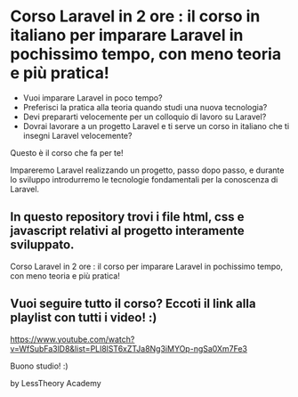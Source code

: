 # Corso Laravel in 2 ore : il corso in italiano per imparare Laravel in pochissimo tempo, con meno teoria e più pratica! 

- Vuoi imparare Laravel in poco tempo? 
- Preferisci la pratica alla teoria quando studi una nuova tecnologia?
- Devi prepararti velocemente per un colloquio di lavoro su Laravel? 
- Dovrai lavorare a un progetto Laravel e ti serve un corso in italiano che ti insegni Laravel velocemente?

Questo è il corso che fa per te!

Impareremo Laravel realizzando un progetto, passo dopo passo, e durante lo sviluppo introdurremo le tecnologie fondamentali per la conoscenza di Laravel.

## In questo repository trovi i file html, css e javascript relativi al progetto interamente sviluppato.

Corso Laravel in 2 ore : il corso per imparare Laravel in pochissimo tempo, con meno teoria e più pratica! 

## Vuoi seguire tutto il corso? Eccoti il link alla playlist con tutti i video! :) 
https://www.youtube.com/watch?v=WfSubFa3lD8&list=PLl8lST6xZTJa8Ng3iMYOp-ngSa0Xm7Fe3

Buono studio! :)

by LessTheory Academy
